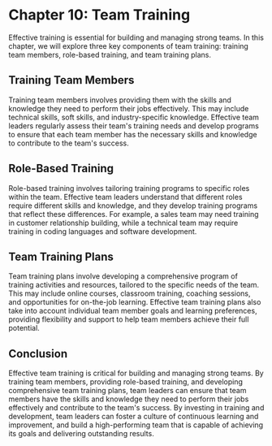 # Chapter 10: Team Training

Effective training is essential for building and managing strong teams. In this chapter, we will explore three key components of team training: training team members, role-based training, and team training plans.

## Training Team Members

Training team members involves providing them with the skills and knowledge they need to perform their jobs effectively. This may include technical skills, soft skills, and industry-specific knowledge. Effective team leaders regularly assess their team's training needs and develop programs to ensure that each team member has the necessary skills and knowledge to contribute to the team's success.

## Role-Based Training

Role-based training involves tailoring training programs to specific roles within the team. Effective team leaders understand that different roles require different skills and knowledge, and they develop training programs that reflect these differences. For example, a sales team may need training in customer relationship building, while a technical team may require training in coding languages and software development.

## Team Training Plans

Team training plans involve developing a comprehensive program of training activities and resources, tailored to the specific needs of the team. This may include online courses, classroom training, coaching sessions, and opportunities for on-the-job learning. Effective team training plans also take into account individual team member goals and learning preferences, providing flexibility and support to help team members achieve their full potential.

## Conclusion

Effective team training is critical for building and managing strong teams. By training team members, providing role-based training, and developing comprehensive team training plans, team leaders can ensure that team members have the skills and knowledge they need to perform their jobs effectively and contribute to the team's success. By investing in training and development, team leaders can foster a culture of continuous learning and improvement, and build a high-performing team that is capable of achieving its goals and delivering outstanding results.
